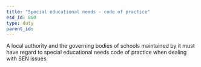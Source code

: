 ```yaml
---
title: "Special educational needs - code of practice"
esd_id: 800
type: duty
parent_id:  
---
```


A local authority and the governing bodies of schools maintained by it must have regard to special educational needs code of practice when dealing with SEN issues.

